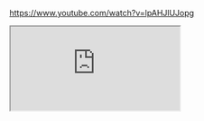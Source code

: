 https://www.youtube.com/watch?v=lpAHJlUJopg

<iframe src="https://docs.google.com/document/d/e/2PACX-1vQAKs0cjw5LE05kqesPH_9PkLs76Hz9yHpOEw5341NdtBFey6AyZIIEY__Ks7jUG38kyALIyhS7Qpt1/pub?embedded=true"></iframe>
